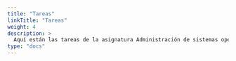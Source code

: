 ```yaml
---
title: "Tareas"
linkTitle: "Tareas"
weight: 4
description: >
  Aquí están las tareas de la asignatura Administración de sistemas operativos
type: "docs"
---
```

